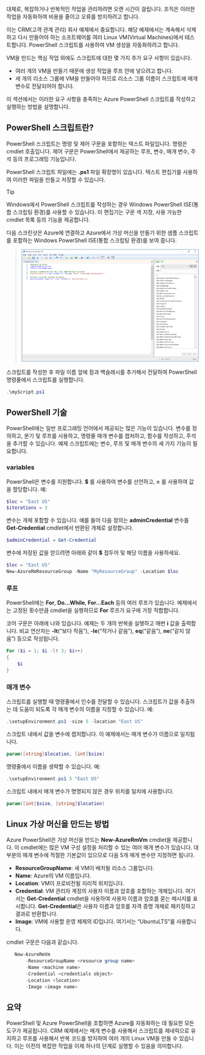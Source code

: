대체로, 복잡하거나 반복적인 작업을 관리하려면 오랜 시간이 걸립니다. 조직은 이러한 작업을 자동화하여 비용을 줄이고 오류를 방지하려고 합니다.

이는 CRM(고객 관계 관리) 회사 예제에서 중요합니다. 해당 예제에서는 계속해서 삭제하고 다시 만들어야 하는 소프트웨어를 여러 Linux VM(Virtual Machines)에서 테스트합니다. PowerShell 스크립트를 사용하여 VM 생성을 자동화하려고 합니다.

VM을 만드는 핵심 작업 외에도 스크립트에 대한 몇 가지 추가 요구 사항이 있습니다. 
- 여러 개의 VM을 만들기 때문에 생성 작업을 루프 안에 넣으려고 합니다.
- 세 개의 리소스 그룹에 VM을 만들어야 하므로 리소스 그룹 이름이 스크립트에 매개 변수로 전달되어야 합니다.

이 섹션에서는 이러한 요구 사항을 충족하는 Azure PowerShell 스크립트를 작성하고 실행하는 방법을 설명합니다.

## <a name="what-is-a-powershell-script"></a>PowerShell 스크립트란?
PowerShell 스크립트는 명령 및 제어 구문을 포함하는 텍스트 파일입니다. 명령은 cmdlet 호출입니다. 제어 구문은 PowerShell에서 제공하는 루프, 변수, 매개 변수, 주석 등의 프로그래밍 기능입니다.

PowerShell 스크립트 파일에는 **.ps1** 파일 확장명이 있습니다. 텍스트 편집기를 사용하여 이러한 파일을 만들고 저장할 수 있습니다. 

> [!TIP]
> Windows에서 PowerShell 스크립트를 작성하는 경우 Windows PowerShell ISE(통합 스크립팅 환경)를 사용할 수 있습니다. 이 편집기는 구문 색 지정, 사용 가능한 cmdlet 목록 등의 기능을 제공합니다.
>
다음 스크린샷은 Azure에 연결하고 Azure에서 가상 머신을 만들기 위한 샘플 스크립트를 포함하는 Windows PowerShell ISE(통합 스크립팅 환경)를 보여 줍니다.

>![가상 머신을 만드는 스크립트가 편집 창에서 열려 있는 Windows PowerShell 통합 스크립팅 환경 스크린샷](../media/7-windows-powershell-ise-screenshot.png)

스크립트를 작성한 후 파일 이름 앞에 점과 백슬래시를 추가해서 전달하여 PowerShell 명령줄에서 스크립트를 실행합니다.

```powershell
.\myScript.ps1
```

## <a name="powershell-techniques"></a>PowerShell 기술
PowerShell에는 일반 프로그래밍 언어에서 제공되는 많은 기능이 있습니다. 변수를 정의하고, 분기 및 루프를 사용하고, 명령줄 매개 변수를 캡처하고, 함수를 작성하고, 주석을 추가할 수 있습니다. 예제 스크립트에는 변수, 루프 및 매개 변수의 세 가지 기능이 필요합니다.

### <a name="variables"></a>variables
PowerShell은 변수를 지원합니다. **$** 를 사용하여 변수를 선언하고, **=** 를 사용하여 값을 할당합니다. 예:

```powershell
$loc = "East US"
$iterations = 3
```

변수는 개체 포함할 수 있습니다. 예를 들어 다음 정의는 **adminCredential** 변수를 **Get-Credential** cmdlet에서 반환된 개체로 설정합니다.

```powershell
$adminCredential = Get-Credential
```

변수에 저장된 값을 얻으려면 아래와 같이 **$** 접두어 및 해당 이름을 사용하세요. 

```powershell
$loc = "East US"
New-AzureRmResourceGroup -Name "MyResourceGroup" -Location $loc
```

### <a name="loops"></a>루프
PowerShell에는 **For**, **Do...While**, **For...Each** 등의 여러 루프가 있습니다. 예제에서는 고정된 횟수만큼 cmdlet을 실행하므로 **For** 루프가 요구에 가장 적합합니다.

코어 구문은 아래에 나와 있습니다. 예제는 두 개의 반복을 실행하고 매번 **i** 값을 출력합니다. 비교 연산자는 **-lt**(“보다 작음”), **-le**(“작거나 같음”), **eq**(“같음”), **ne**(“같지 않음”) 등으로 작성됩니다.

```powershell
For ($i = 1; $i -lt 3; $i++)
{
    $i
}
```

### <a name="parameters"></a>매개 변수
스크립트를 실행할 때 명령줄에서 인수를 전달할 수 있습니다. 스크립트가 값을 추출하는 데 도움이 되도록 각 매개 변수의 이름을 지정할 수 있습니다. 예: 

```powershell
.\setupEnvironment.ps1 -size 5 -location "East US"
```

스크립트 내에서 값을 변수에 캡처합니다. 이 예제에서는 매개 변수가 이름으로 일치됩니다.

```powershell
param([string]$location, [int]$size)
```

명령줄에서 이름을 생략할 수 있습니다. 예: 

```powershell
.\setupEnvironment.ps1 5 "East US"
```

스크립트 내에서 매개 변수가 명명되지 않은 경우 위치를 일치에 사용합니다.

```powershell
param([int]$size, [string]$location)
```

## <a name="how-to-create-a-linux-virtual-machine"></a>Linux 가상 머신을 만드는 방법
Azure PowerShell은 가상 머신을 만드는 **New-AzureRmVm** cmdlet을 제공합니다. 이 cmdlet에는 많은 VM 구성 설정을 처리할 수 있는 여러 매개 변수가 있습니다. 대부분의 매개 변수에 적절한 기본값이 있으므로 다음 5개 매개 변수만 지정하면 됩니다.

- **ResourceGroupName**: 새 VM이 배치될 리소스 그룹입니다.
- **Name**: Azure의 VM 이름입니다.
- **Location**: VM이 프로비전될 지리적 위치입니다.
- **Credential**: VM 관리자 계정의 사용자 이름과 암호를 포함하는 개체입니다. 여기서는 **Get-Credential** cmdlet을 사용하여 사용자 이름과 암호를 묻는 메시지를 표시합니다. **Get-Credential**은 사용자 이름과 암호를 자격 증명 개체로 패키징하고 결과로 반환합니다.
- **Image**: VM에 사용할 운영 체제의 ID입니다. 여기서는 “UbuntuLTS”를 사용합니다.

cmdlet 구문은 다음과 같습니다.

```powershell
   New-AzureRmVm 
       -ResourceGroupName <resource group name> 
       -Name <machine name> 
       -Credential <credentials object> 
       -Location <location> 
       -Image <image name>
```

## <a name="summary"></a>요약
PowerShell 및 Azure PowerShell을 조합하면 Azure를 자동화하는 데 필요한 모든 도구가 제공됩니다. CRM 예제에서는 매개 변수를 사용해서 스크립트를 제네릭으로 유지하고 루프를 사용해서 반복 코드를 방지하여 여러 개의 Linux VM을 만들 수 있습니다. 이는 이전의 복잡한 작업을 이제 하나의 단계로 실행할 수 있음을 의미합니다.